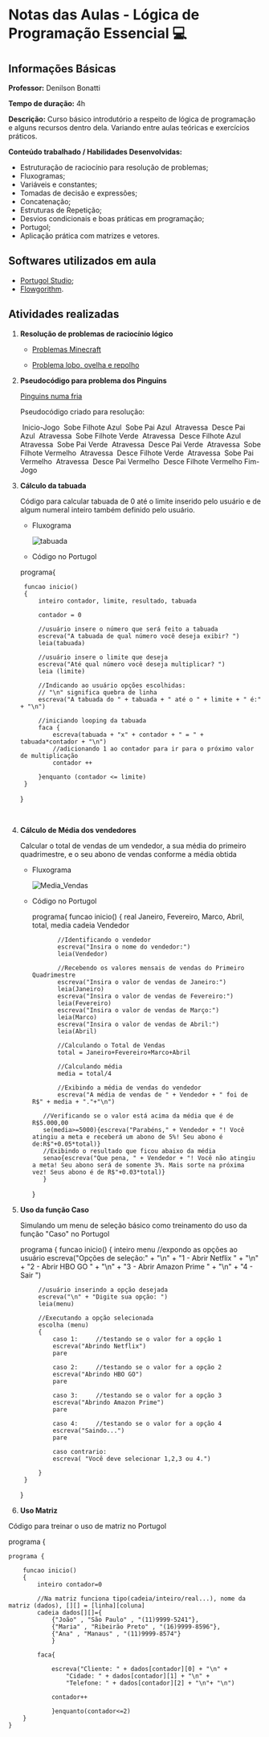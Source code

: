 # Notas das Aulas - Lógica de Programação Essencial :computer:



## Informações Básicas

**Professor:** Denilson Bonatti

**Tempo de duração:** 4h

**Descrição:** Curso básico introdutório a respeito de lógica de programação e alguns recursos dentro dela. Variando entre aulas teóricas e exercícios práticos.

**Conteúdo trabalhado / Habilidades Desenvolvidas:**

- Estruturação de raciocínio para resolução de problemas; 
- Fluxogramas;
- Variáveis e constantes;
- Tomadas de decisão e expressões;
- Concatenação;
- Estruturas de Repetição;
- Desvios condicionais e boas práticas em programação;
- Portugol;
- Aplicação prática com matrizes e vetores.



## Softwares utilizados em aula

- [Portugol Studio](https://github.com/UNIVALI-LITE/Portugol-Studio/releases); 
- [Flowgorithm](http://www.flowgorithm.org/download/index.html).



## Atividades realizadas



1. **Resolução de problemas de raciocínio lógico** 

   - [Problemas Minecraft](https://studio.code.org/s/mc/lessons/1/levels/1)

   - [Problema lobo, ovelha e repolho](https://www.proprofsgames.com/wolf-sheep-and-cabbage/)

     

2. **Pseudocódigo para problema dos Pinguins**

   [Pinguins numa fria](https://rachacuca.com.br/jogos/pinguins-numa-fria/)

   Pseudocódigo criado para resolução:

   ​	Inicio-Jogo
   ​		Sobe Filhote Azul
   ​		Sobe Pai Azul
   ​		Atravessa
   ​		Desce Pai Azul
   ​		Atravessa
   ​		Sobe Filhote Verde
   ​		Atravessa
   ​		Desce Filhote Azul
   ​		Atravessa
   ​		Sobe Pai Verde
   ​		Atravessa
   ​		Desce Pai Verde
   ​		Atravessa
   ​		Sobe Filhote Vermelho
   ​		Atravessa
   ​		Desce Filhote Verde
   ​		Atravessa
   ​		Sobe Pai Vermelho
   ​		Atravessa
   ​		Desce Pai Vermelho
   ​		Desce Filhote Vermelho
   ​	Fim-Jogo

   

3. **Cálculo da tabuada**

   Código para calcular tabuada de 0 até o limite inserido pelo usuário e  de algum numeral inteiro também  definido pelo usuário.

   - Fluxograma

     ![tabuada](tabuada.jpg)

     

   - Código no Portugol

   	programa{
   	
   		funcao inicio()
   		{
   			inteiro contador, limite, resultado, tabuada
   		
   			contador = 0
   		
   			//usuário insere o número que será feito a tabuada
   			escreva("A tabuada de qual número você deseja exibir? ")
   			leia(tabuada)
   		
   			//usuário insere o limite que deseja
   			escreva("Até qual número você deseja multiplicar? ")
   			leia (limite)
   		
   			//Indicando ao usuário opções escolhidas:
   			// "\n" significa quebra de linha
   			escreva("A tabuada do " + tabuada + " até o " + limite + " é:" + "\n")
   			
   			//iniciando looping da tabuada
   			faca {
   				escreva(tabuada + "x" + contador + " = " + tabuada*contador + "\n")
   				//adicionando 1 ao contador para ir para o próximo valor de multiplicação
   				contador ++
   			
   			}enquanto (contador <= limite)	
   		}
   	}

   ​	

4. **Cálculo de Média dos vendedores**

   Calcular o total de vendas de um vendedor, a sua média do primeiro quadrimestre, e o seu abono de vendas conforme a média obtida

   - Fluxograma

     ![Media_Vendas](Fluxograma_Media_Vendas.jpg)

   - Código no Portugol

     	programa{
     		funcao inicio()
     		{
     			real Janeiro, Fevereiro, Marco, Abril, total, media
     			cadeia Vendedor
     		
     			//Identificando o vendedor
     			escreva("Insira o nome do vendedor:")
     			leia(Vendedor)
     		
     			//Recebendo os valores mensais de vendas do Primeiro Quadrimestre
     			escreva("Insira o valor de vendas de Janeiro:")
     			leia(Janeiro)
     			escreva("Insira o valor de vendas de Fevereiro:")
     			leia(Fevereiro)
     			escreva("Insira o valor de vendas de Março:")
     			leia(Marco)
     			escreva("Insira o valor de vendas de Abril:")
     			leia(Abril)
     		
     			//Calculando o Total de Vendas
     			total = Janeiro+Fevereiro+Marco+Abril
     	
     			//Calculando média
     			media = total/4
     		
     			//Exibindo a média de vendas do vendedor
     			escreva("A média de vendas de " + Vendedor + " foi de R$" + media + "."+"\n")
     	
     		//Verificando se o valor está acima da média que é de R$5.000,00
     		se(media>=5000){escreva("Parabéns," + Vendedor + "! Você atingiu a meta e receberá um abono de 5%! Seu abono é de:R$"+0.05*total)}
     		//Exibindo o resultado que ficou abaixo da média
     		senao{escreva("Que pena, " + Vendedor + "! Você não atingiu a meta! Seu abono será de somente 3%. Mais sorte na próxima vez! Seus abono é de R$"+0.03*total)}
     		}
     	}
     

5. **Uso da função Caso**

   Simulando um menu de seleção básico como treinamento do uso da função "Caso" no Portugol

   
   	programa
   	{
   		funcao inicio()
   		{
   			inteiro menu
   			//expondo as opções ao usuário
   			escreva("Opções de seleção:" + "\n" + "1 - Abrir Netflix " + "\n" + "2 - Abrir HBO GO " + "\n" + "3 - Abrir Amazon Prime " + "\n" + "4 - Sair ")
   		
   			//usuário inserindo a opção desejada
   			escreva("\n" + "Digite sua opção: ")
   			leia(menu)
   	
   			//Executando a opção selecionada
   			escolha (menu)
   			{
   				caso 1: 	//testando se o valor for a opção 1
   				escreva("Abrindo Netflix")
   				pare
   				
   				caso 2: 	//testando se o valor for a opção 2
   				escreva("Abrindo HBO GO")
   				pare
   				
   				caso 3: 	//testando se o valor for a opção 3
   				escreva("Abrindo Amazon Prime")
   				pare
   				
   				caso 4: 	//testando se o valor for a opção 4
   				escreva("Saindo...")
   				pare			
   		
   				caso contrario:
   				escreva( "Você deve selecionar 1,2,3 ou 4.")
   		 	
   			}  
   		}
   	}
   
6. **Uso Matriz**

Código para treinar o uso de matriz no Portugol

programa
{
	
	programa {
	
		funcao inicio()
		{
			inteiro contador=0
			
			//Na matriz funciona tipo(cadeia/inteiro/real...), nome da matriz (dados), [][] = [linha][coluna]
			cadeia dados[][]={
				{"João" , "São Paulo" , "(11)9999-5241"},
				{"Maria" , "Ribeirão Preto" , "(16)9999-8596"},
				{"Ana" , "Manaus" , "(11)9999-8574"}
				}
		
			faca{
			
				escreva("Cliente: " + dados[contador][0] + "\n" +
					"Cidade: " + dados[contador][1] + "\n" +
					"Telefone: " + dados[contador][2] + "\n"+ "\n")
				
				contador++
			
				}enquanto(contador<=2)
		}
	}
